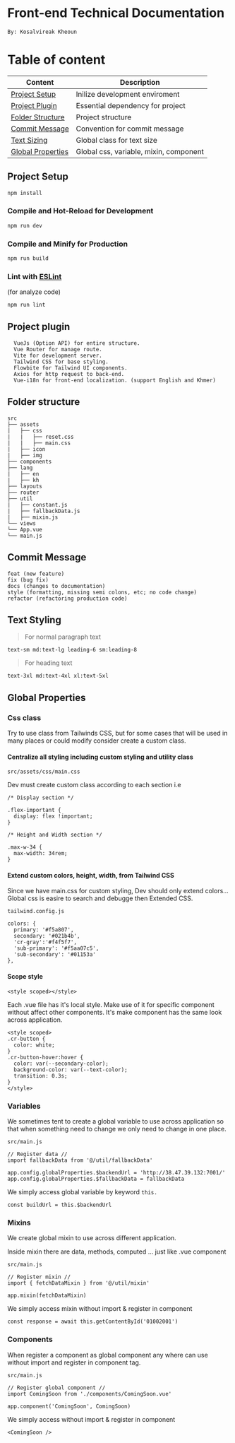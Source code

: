 # Front-end Technical Documentation

`By: Kosalvireak Kheoun`

# Table of content

| Content                                 | Description                            |
| --------------------------------------- | -------------------------------------- |
| [Project Setup](#project-setup)         | Inilize development enviroment         |
| [Project Plugin](#project-plugin)       | Essential dependency for project       |
| [Folder Structure](#folder-structure)   | Project structure                      |
| [Commit Message](#commit-message)       | Convention for commit message          |
| [Text Sizing](#text-styling)            | Global class for text size             |
| [Global Properties](#global-properties) | Global css, variable, mixin, component |

## Project Setup

```sh
npm install
```

### Compile and Hot-Reload for Development

```sh
npm run dev
```

### Compile and Minify for Production

```sh
npm run build
```

### Lint with [ESLint](https://eslint.org/)

(for analyze code)

```sh
npm run lint
```

## Project plugin

```
  VueJs (Option API) for entire structure.
  Vue Router for manage route.
  Vite for development server.
  Tailwind CSS for base styling.
  Flowbite for Tailwind UI components.
  Axios for http request to back-end.
  Vue-i18n for front-end localization. (support English and Khmer)
```

## Folder structure

    src
    ├── assets
    |   ├── css
    |   |   ├── reset.css
    |   |   ├── main.css
    |   ├── icon
    |   ├── img
    ├── components
    ├── lang
    |   ├── en
    |   ├── kh
    ├── layouts
    ├── router
    ├── util
    |   ├── constant.js
    |   ├── fallbackData.js
    |   ├── mixin.js
    └── views
    └── App.vue
    └── main.js

## Commit Message

```
feat (new feature)
fix (bug fix)
docs (changes to documentation)
style (formatting, missing semi colons, etc; no code change)
refactor (refactoring production code)
```

## Text Styling

> For normal paragraph text

```
text-sm md:text-lg leading-6 sm:leading-8
```

> For heading text

```
text-3xl md:text-4xl xl:text-5xl
```

## Global Properties

### Css class

Try to use class from Tailwinds CSS, but for some cases that will be used in many places or could modify consider create a custom class.

#### Centralize all styling including custom styling and utility class

`src/assets/css/main.css`

Dev must create custom class according to each section i.e

```
/* Display section */

.flex-important {
  display: flex !important;
}

/* Height and Width section */

.max-w-34 {
  max-width: 34rem;
}
```

#### Extend custom colors, height, width, from Tailwind CSS

Since we have main.css for custom styling, Dev should only extend colors... Global css is easire to search and debugge then Extended CSS.

`tailwind.config.js`

```
colors: {
  primary: '#f5a807',
  secondary: '#021b4b',
  'cr-gray':'#f4f5f7',
  'sub-primary': '#f5aa07c5',
  'sub-secondary': '#01153a'
},
```

#### Scope style

`<style scoped></style>`

Each .vue file has it's local style. Make use of it for specific component without affect other components. It's make component has the same look across application.

```
<style scoped>
.cr-button {
  color: white;
}
.cr-button-hover:hover {
  color: var(--secondary-color);
  background-color: var(--text-color);
  transition: 0.3s;
}
</style>

```

### Variables

We sometimes tent to create a global variable to use across application so that when something need to change we only need to change in one place.

`src/main.js`

```
// Register data //
import fallbackData from '@/util/fallbackData'

app.config.globalProperties.$backendUrl = 'http://38.47.39.132:7001/'
app.config.globalProperties.$fallbackData = fallbackData
```

We simply access global variable by keyword `this.`

`const buildUrl = this.$backendUrl`

### Mixins

We create global mixin to use across different application.

Inside mixin there are data, methods, computed ... just like .vue component

`src/main.js`

```
// Register mixin //
import { fetchDataMixin } from '@/util/mixin'

app.mixin(fetchDataMixin)
```

We simply access mixin without import & register in component

`const response = await this.getContentById('01002001')`

### Components

When register a component as global component any where can use without import and register in component tag.

`src/main.js`

```
// Register global component //
import ComingSoon from './components/ComingSoon.vue'

app.component('ComingSoon', ComingSoon)
```

We simply access without import & register in component

`<ComingSoon />`
